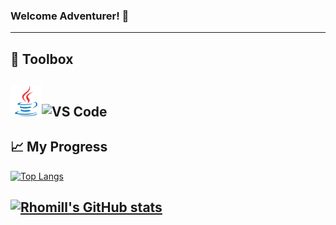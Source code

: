 ### Welcome Adventurer! 👋
---
🧰 Toolbox
---
<img src= "https://github.com/devicons/devicon/blob/master/icons/java/java-original.svg" alt="Java Logo" width="50" height="50"/><img src= "https://worldvectorlogo.com/logo/visual-studio-code-1" alt="VS Code" width="50" height="50"/>
---

## &#x1f4c8; My Progress

[![Top Langs](https://github-readme-stats.vercel.app/api/top-langs/?username=DevRomu&hide=java,html,css&theme=synthwave)](https://github.com/anuraghazra/github-readme-stats)

[![Rhomill's GitHub stats](https://github-readme-stats.vercel.app/api?username=DevRomu&theme=synthwave)](https://github.com/anuraghazra/github-readme-stats)
---
<!--
**DevRomu/DevRomu** is a ✨ _special_ ✨ repository because its `README.md` (this file) appears on your GitHub profile.

Here are some ideas to get you started:

---

